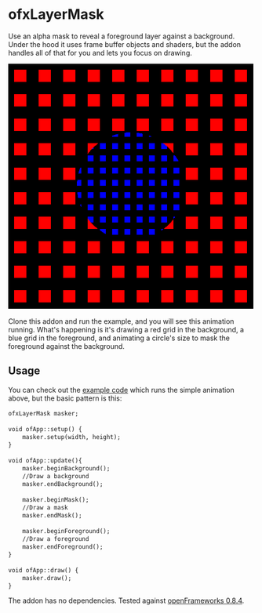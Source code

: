 ofxLayerMask
============
Use an alpha mask to reveal a foreground layer against a background. Under the hood it uses frame buffer objects and shaders, but the addon handles all of that for you and lets you focus on drawing.

![An example usage](images/example.gif)

Clone this addon and run the example, and you will see this animation running. What's happening is it's drawing a red grid in the background, a blue grid in the foreground, and animating a circle's size to mask the foreground against the background.

Usage
-----
You can check out the [example code](https://github.com/microcosm/ofxLayerMask/blob/master/example/src/ofApp.cpp) which runs the simple animation above, but the basic pattern is this:

```
ofxLayerMask masker;

void ofApp::setup() {
    masker.setup(width, height);
}

void ofApp::update(){
    masker.beginBackground();
    //Draw a background
    masker.endBackground();
    
    masker.beginMask();
    //Draw a mask
    masker.endMask();
    
    masker.beginForeground();
    //Draw a foreground
    masker.endForeground();
}

void ofApp::draw() {
    masker.draw();
}
```

The addon has no dependencies. Tested against [openFrameworks 0.8.4](http://openframeworks.cc/download/).